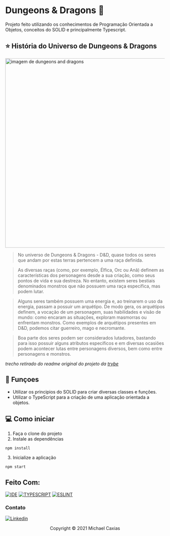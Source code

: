 # Dungeons & Dragons 🐉

Projeto feito utilizando os conhecimentos de Programação Orientada a Objetos, conceitos do SOLID e principalmente Typescript.

## ⭐ História do Universo de Dungeons & Dragons

<img src="https://i0.wp.com/cloud.estacaonerd.com/wp-content/uploads/2021/02/16195336/Dungeons-Dragons.jpg?fit=1280%2C720&ssl=1" alt="imagem de dungeons and dragons" width="600px" >

>No universo de Dungeons & Dragons - D&D, quase todos os seres que andam por estas terras pertencem a uma raça definida.

>As diversas raças (como, por exemplo, Élfica, Orc ou Anã) definem as características dos personagens desde a sua criação, como seus pontos de vida e sua destreza. No entanto, existem seres bestiais denominados monstros que não possuem uma raça específica, mas podem lutar.

>Alguns seres também possuem uma energia e, ao treinarem o uso da energia, passam a possuir um arquétipo. De modo gera, os arquétipos definem, a vocação de um personagem, suas habilidades e visão de mundo: como encaram as situações, exploram masmorras ou enfrentam monstros. Como exemplos de arquétipos presentes em D&D, podemos citar guerreiro, mago e necromante.

>Boa parte dos seres podem ser considerados lutadores, bastando para isso possuir alguns atributos específicos e em diversas ocasiões podem acontecer lutas entre personagens diversos, bem como entre personagens e monstros.

_trecho retirado do readme original do projeto da [trybe](betrybe.com)_

## 🔧 Funçoes

- Utilizar os principios do SOLID para criar diversas classes e funções.
- Utilizar o TypeScript para a criação de uma aplicação orientada a objetos.

## 💻 Como iniciar

1. Faça o clone do projeto
2. Instale as dependências
```shell
npm install
```
3. Inicialize a aplicação
```shell
npm start
```

## Feito Com:
[![IDE](https://img.shields.io/badge/Visual_studio_code-0078D4?style=for-the-badge&logo=visual%20studio%20code&logoColor=white)](https://code.visualstudio.com/)
[![TYPESCRIPT](https://img.shields.io/badge/TypeScript-007ACC?style=for-the-badge&logo=typescript&logoColor=white)](https://www.typescriptlang.org/)
[![ESLINT](https://img.shields.io/badge/eslint-3A33D1?style=for-the-badge&logo=eslint&logoColor=white)](https://eslint.org/)


### Contato

[![Linkedin](https://img.shields.io/badge/LinkedIn-0077B5?style=for-the-badge&logo=linkedin&logoColor=white)](https://www.linkedin.com/in/michaelcaxias/)

<p align="center">Copyright © 2021 Michael Caxias</p>
